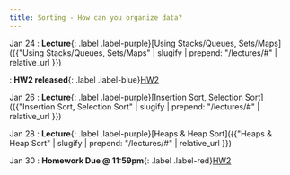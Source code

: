 ```yaml
---
title: Sorting - How can you organize data?
---
```


Jan 24
: **Lecture**{: .label .label-purple}[Using Stacks/Queues, Sets/Maps]({{"Using Stacks/Queues, Sets/Maps" | slugify | prepend: "/lectures/#" | relative_url }})

: **HW2 released**{: .label .label-blue}[HW2](#)

Jan 26
: **Lecture**{: .label .label-purple}[Insertion Sort, Selection Sort]({{"Insertion Sort, Selection Sort" | slugify | prepend: "/lectures/#" | relative_url }})


Jan 28
: **Lecture**{: .label .label-purple}[Heaps & Heap Sort]({{"Heaps & Heap Sort" | slugify | prepend: "/lectures/#" | relative_url }})


Jan 30
: **Homework Due @ 11:59pm**{: .label .label-red}[HW2](#)
